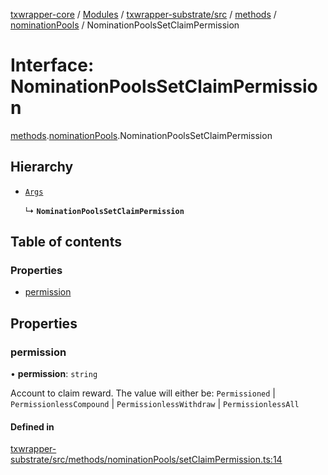 [txwrapper-core](../README.md) / [Modules](../modules.md) / [txwrapper-substrate/src](../modules/txwrapper_substrate_src.md) / [methods](../modules/txwrapper_substrate_src.methods.md) / [nominationPools](../modules/txwrapper_substrate_src.methods.nominationPools.md) / NominationPoolsSetClaimPermission

# Interface: NominationPoolsSetClaimPermission

[methods](../modules/txwrapper_substrate_src.methods.md).[nominationPools](../modules/txwrapper_substrate_src.methods.nominationPools.md).NominationPoolsSetClaimPermission

## Hierarchy

- [`Args`](../modules/txwrapper_core_src.md#args)

  ↳ **`NominationPoolsSetClaimPermission`**

## Table of contents

### Properties

- [permission](txwrapper_substrate_src.methods.nominationPools.NominationPoolsSetClaimPermission.md#permission)

## Properties

### permission

• **permission**: `string`

Account to claim reward. The value will either be:
`Permissioned` | `PermissionlessCompound` | `PermissionlessWithdraw` | `PermissionlessAll`

#### Defined in

[txwrapper-substrate/src/methods/nominationPools/setClaimPermission.ts:14](https://github.com/paritytech/txwrapper-core/blob/bb9e677/packages/txwrapper-substrate/src/methods/nominationPools/setClaimPermission.ts#L14)
